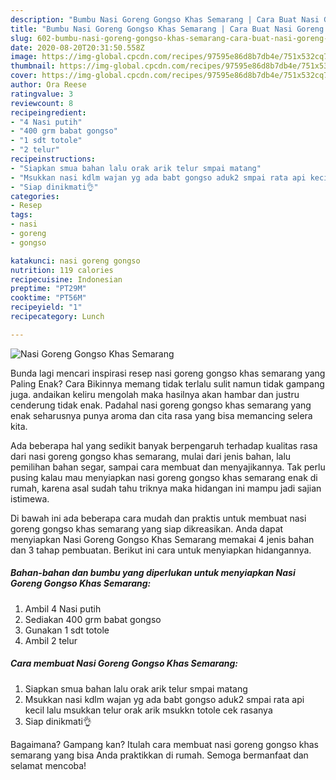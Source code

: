 ```yaml
---
description: "Bumbu Nasi Goreng Gongso Khas Semarang | Cara Buat Nasi Goreng Gongso Khas Semarang Yang Enak Dan Lezat"
title: "Bumbu Nasi Goreng Gongso Khas Semarang | Cara Buat Nasi Goreng Gongso Khas Semarang Yang Enak Dan Lezat"
slug: 602-bumbu-nasi-goreng-gongso-khas-semarang-cara-buat-nasi-goreng-gongso-khas-semarang-yang-enak-dan-lezat
date: 2020-08-20T20:31:50.558Z
image: https://img-global.cpcdn.com/recipes/97595e86d8b7db4e/751x532cq70/nasi-goreng-gongso-khas-semarang-foto-resep-utama.jpg
thumbnail: https://img-global.cpcdn.com/recipes/97595e86d8b7db4e/751x532cq70/nasi-goreng-gongso-khas-semarang-foto-resep-utama.jpg
cover: https://img-global.cpcdn.com/recipes/97595e86d8b7db4e/751x532cq70/nasi-goreng-gongso-khas-semarang-foto-resep-utama.jpg
author: Ora Reese
ratingvalue: 3
reviewcount: 8
recipeingredient:
- "4 Nasi putih"
- "400 grm babat gongso"
- "1 sdt totole"
- "2 telur"
recipeinstructions:
- "Siapkan smua bahan lalu orak arik telur smpai matang"
- "Msukkan nasi kdlm wajan yg ada babt gongso aduk2 smpai rata api kecil lalu msukkan telur orak arik msukkn totole cek rasanya"
- "Siap dinikmati👌"
categories:
- Resep
tags:
- nasi
- goreng
- gongso

katakunci: nasi goreng gongso 
nutrition: 119 calories
recipecuisine: Indonesian
preptime: "PT29M"
cooktime: "PT56M"
recipeyield: "1"
recipecategory: Lunch

---
```



![Nasi Goreng Gongso Khas Semarang](https://img-global.cpcdn.com/recipes/97595e86d8b7db4e/751x532cq70/nasi-goreng-gongso-khas-semarang-foto-resep-utama.jpg)

Bunda lagi mencari inspirasi resep nasi goreng gongso khas semarang yang Paling Enak? Cara Bikinnya memang tidak terlalu sulit namun tidak gampang juga. andaikan keliru mengolah maka hasilnya akan hambar dan justru cenderung tidak enak. Padahal nasi goreng gongso khas semarang yang enak seharusnya punya aroma dan cita rasa yang bisa memancing selera kita.

Ada beberapa hal yang sedikit banyak berpengaruh terhadap kualitas rasa dari nasi goreng gongso khas semarang, mulai dari jenis bahan, lalu pemilihan bahan segar, sampai cara membuat dan menyajikannya. Tak perlu pusing kalau mau menyiapkan nasi goreng gongso khas semarang enak di rumah, karena asal sudah tahu triknya maka hidangan ini mampu jadi sajian istimewa.




Di bawah ini ada beberapa cara mudah dan praktis untuk membuat nasi goreng gongso khas semarang yang siap dikreasikan. Anda dapat menyiapkan Nasi Goreng Gongso Khas Semarang memakai 4 jenis bahan dan 3 tahap pembuatan. Berikut ini cara untuk menyiapkan hidangannya.

<!--inarticleads1-->

##### Bahan-bahan dan bumbu yang diperlukan untuk menyiapkan Nasi Goreng Gongso Khas Semarang:

1. Ambil 4 Nasi putih
1. Sediakan 400 grm babat gongso
1. Gunakan 1 sdt totole
1. Ambil 2 telur




<!--inarticleads2-->

##### Cara membuat Nasi Goreng Gongso Khas Semarang:

1. Siapkan smua bahan lalu orak arik telur smpai matang
1. Msukkan nasi kdlm wajan yg ada babt gongso aduk2 smpai rata api kecil lalu msukkan telur orak arik msukkn totole cek rasanya
1. Siap dinikmati👌




Bagaimana? Gampang kan? Itulah cara membuat nasi goreng gongso khas semarang yang bisa Anda praktikkan di rumah. Semoga bermanfaat dan selamat mencoba!
